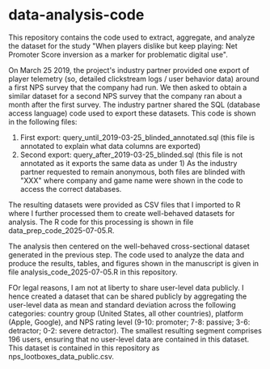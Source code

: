 # data-analysis-code

This repository contains the code used to extract, aggregate, and analyze the dataset for the study "When players dislike but keep playing: Net Promoter Score inversion as a marker for problematic digital use".

On March 25 2019, the project's industry partner provided one export of player telemetry (so, detailed clickstream logs / user behavior data) around a first NPS survey that the company had run. We then asked to obtain a similar dataset for a second NPS survey that the company ran about a month after the first survey. The industry partner shared the SQL (database access language) code used to export these datasets. This code is shown in the following files:
1) First export: query_until_2019-03-25_blinded_annotated.sql (this file is annotated to explain what data columns are exported)
2) Second export: query_after_2019-03-25_blinded.sql (this file is not annotated as it exports the same data as under 1)
As the industry partner requested to remain anonymous, both files are blinded with "XXX" where company and game name were shown in the code to access the correct databases.

The resulting datasets were provided as CSV files that I imported to R where I further processed them to create well-behaved datasets for analysis. The R code for this processing is shown in file data_prep_code_2025-07-05.R.

The analysis then centered on the well-behaved cross-sectional dataset generated in the previous step. The code used to analyze the data and produce the results, tables, and figures shown in the manuscript is given in file analysis_code_2025-07-05.R in this repository.

FOr legal reasons, I am not at liberty to share user-level data publicly. I hence created a dataset that can be shared publicly by aggregating the user-level data as mean and standard deviation across the following categories: country group (United States, all other countries), platform (Apple, Google), and NPS rating level (9-10: promoter; 7-8: passive; 3-6: detractor; 0-2: severe detractor). The smallest resulting segment comprises 196 users, ensuring that no user-level data are contained in this dataset. This dataset is contained in this repository as nps_lootboxes_data_public.csv.
